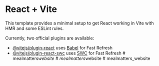 # React + Vite

This template provides a minimal setup to get React working in Vite with HMR and some ESLint rules.

Currently, two official plugins are available:

- [@vitejs/plugin-react](https://github.com/vitejs/vite-plugin-react/blob/main/packages/plugin-react/README.md) uses [Babel](https://babeljs.io/) for Fast Refresh
- [@vitejs/plugin-react-swc](https://github.com/vitejs/vite-plugin-react-swc) uses [SWC](https://swc.rs/) for Fast Refresh
#   m e a l m a t t e r s _ w e b s i t e  
 #   m e a l m a t t e r s _ w e b s i t e  
 #   m e a l m a t t e r s _ w e b s i t e  
 